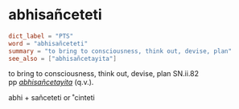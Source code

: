 # abhisañceteti

``` toml
dict_label = "PTS"
word = "abhisañceteti"
summary = "to bring to consciousness, think out, devise, plan"
see_also = ["abhisañcetayita"]
```

to bring to consciousness, think out, devise, plan SN.ii.82  
pp *[abhisañcetayita](abhisañcetayita.md)* (q.v.).

abhi \+ sañceteti or ˚cinteti

